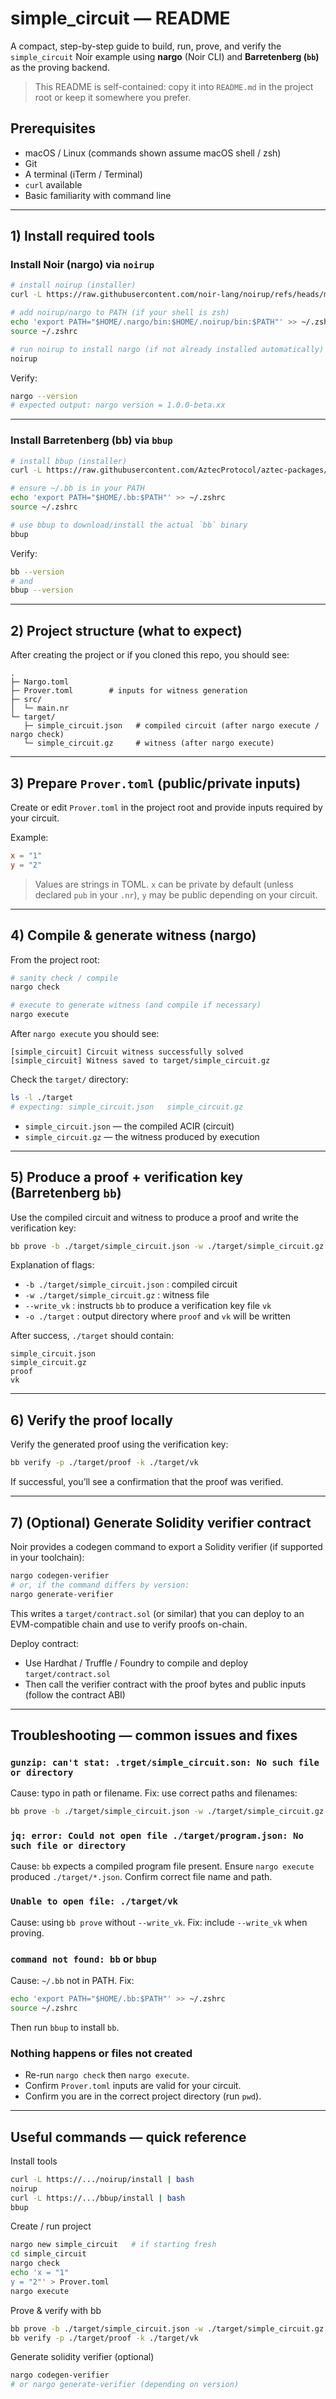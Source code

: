 # simple_circuit — README

A compact, step-by-step guide to build, run, prove, and verify the `simple_circuit` Noir example using **nargo** (Noir CLI) and **Barretenberg (`bb`)** as the proving backend.

> This README is self-contained: copy it into `README.md` in the project root or keep it somewhere you prefer.


## Prerequisites

* macOS / Linux (commands shown assume macOS shell / zsh)
* Git
* A terminal (iTerm / Terminal)
* `curl` available
* Basic familiarity with command line

---

## 1) Install required tools

### Install Noir (nargo) via `noirup`

```bash
# install noirup (installer)
curl -L https://raw.githubusercontent.com/noir-lang/noirup/refs/heads/main/install | bash

# add noirup/nargo to PATH (if your shell is zsh)
echo 'export PATH="$HOME/.nargo/bin:$HOME/.noirup/bin:$PATH"' >> ~/.zshrc
source ~/.zshrc

# run noirup to install nargo (if not already installed automatically)
noirup
```

Verify:

```bash
nargo --version
# expected output: nargo version = 1.0.0-beta.xx
```

---

### Install Barretenberg (bb) via `bbup`

```bash
# install bbup (installer)
curl -L https://raw.githubusercontent.com/AztecProtocol/aztec-packages/refs/heads/next/barretenberg/bbup/install | bash

# ensure ~/.bb is in your PATH
echo 'export PATH="$HOME/.bb:$PATH"' >> ~/.zshrc
source ~/.zshrc

# use bbup to download/install the actual `bb` binary
bbup
```

Verify:

```bash
bb --version
# and
bbup --version
```

---

## 2) Project structure (what to expect)

After creating the project or if you cloned this repo, you should see:

```
.
├─ Nargo.toml
├─ Prover.toml        # inputs for witness generation
├─ src/
│  └─ main.nr
└─ target/
   ├─ simple_circuit.json   # compiled circuit (after nargo execute / nargo check)
   └─ simple_circuit.gz     # witness (after nargo execute)
```

---

## 3) Prepare `Prover.toml` (public/private inputs)

Create or edit `Prover.toml` in the project root and provide inputs required by your circuit.

Example:

```toml
x = "1"
y = "2"
```

> Values are strings in TOML. `x` can be private by default (unless declared `pub` in your `.nr`), `y` may be public depending on your circuit.

---

## 4) Compile & generate witness (nargo)

From the project root:

```bash
# sanity check / compile
nargo check

# execute to generate witness (and compile if necessary)
nargo execute
```

After `nargo execute` you should see:

```
[simple_circuit] Circuit witness successfully solved
[simple_circuit] Witness saved to target/simple_circuit.gz
```

Check the `target/` directory:

```bash
ls -l ./target
# expecting: simple_circuit.json   simple_circuit.gz
```

* `simple_circuit.json` — the compiled ACIR (circuit)
* `simple_circuit.gz` — the witness produced by execution

---

## 5) Produce a proof + verification key (Barretenberg `bb`)

Use the compiled circuit and witness to produce a proof and write the verification key:

```bash
bb prove -b ./target/simple_circuit.json -w ./target/simple_circuit.gz --write_vk -o ./target
```

Explanation of flags:

* `-b ./target/simple_circuit.json` : compiled circuit
* `-w ./target/simple_circuit.gz` : witness file
* `--write_vk` : instructs `bb` to produce a verification key file `vk`
* `-o ./target` : output directory where `proof` and `vk` will be written

After success, `./target` should contain:

```
simple_circuit.json
simple_circuit.gz
proof
vk
```

---

## 6) Verify the proof locally

Verify the generated proof using the verification key:

```bash
bb verify -p ./target/proof -k ./target/vk
```

If successful, you’ll see a confirmation that the proof was verified.

---

## 7) (Optional) Generate Solidity verifier contract

Noir provides a codegen command to export a Solidity verifier (if supported in your toolchain):

```bash
nargo codegen-verifier
# or, if the command differs by version:
nargo generate-verifier
```

This writes a `target/contract.sol` (or similar) that you can deploy to an EVM-compatible chain and use to verify proofs on-chain.

Deploy contract:

* Use Hardhat / Truffle / Foundry to compile and deploy `target/contract.sol`
* Then call the verifier contract with the proof bytes and public inputs (follow the contract ABI)

---

## Troubleshooting — common issues and fixes

### `gunzip: can't stat: .trget/simple_circuit.son: No such file or directory`

Cause: typo in path or filename.
Fix: use correct paths and filenames:

```bash
bb prove -b ./target/simple_circuit.json -w ./target/simple_circuit.gz --write_vk -o ./target
```

### `jq: error: Could not open file ./target/program.json: No such file or directory`

Cause: `bb` expects a compiled program file present. Ensure `nargo execute` produced `./target/*.json`. Confirm correct file name and path.

### `Unable to open file: ./target/vk`

Cause: using `bb prove` without `--write_vk`.
Fix: include `--write_vk` when proving.

### `command not found: bb` or `bbup`

Cause: `~/.bb` not in PATH.
Fix:

```bash
echo 'export PATH="$HOME/.bb:$PATH"' >> ~/.zshrc
source ~/.zshrc
```

Then run `bbup` to install `bb`.

### Nothing happens or files not created

* Re-run `nargo check` then `nargo execute`.
* Confirm `Prover.toml` inputs are valid for your circuit.
* Confirm you are in the correct project directory (run `pwd`).

---

## Useful commands — quick reference

Install tools

```bash
curl -L https://.../noirup/install | bash
noirup
curl -L https://.../bbup/install | bash
bbup
```

Create / run project

```bash
nargo new simple_circuit   # if starting fresh
cd simple_circuit
nargo check
echo 'x = "1"
y = "2"' > Prover.toml
nargo execute
```

Prove & verify with bb

```bash
bb prove -b ./target/simple_circuit.json -w ./target/simple_circuit.gz --write_vk -o ./target
bb verify -p ./target/proof -k ./target/vk
```

Generate solidity verifier (optional)

```bash
nargo codegen-verifier
# or nargo generate-verifier (depending on version)
```


